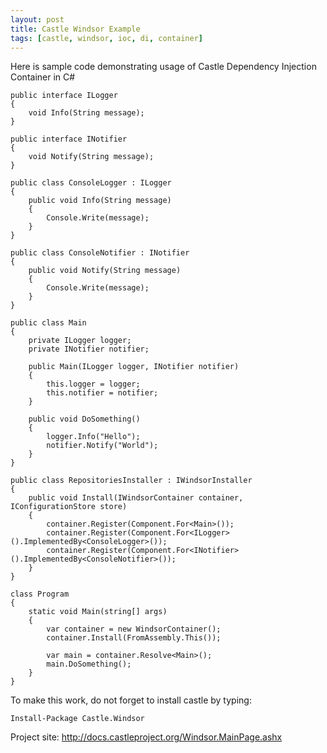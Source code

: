 ```yaml
---
layout: post
title: Castle Windsor Example
tags: [castle, windsor, ioc, di, container]
---
```


Here is sample code demonstrating usage of Castle Dependency Injection Container in C#

    public interface ILogger
    {
        void Info(String message);
    }

    public interface INotifier
    {
        void Notify(String message);
    }

    public class ConsoleLogger : ILogger
    {
        public void Info(String message)
        {
            Console.Write(message);
        }
    }

    public class ConsoleNotifier : INotifier
    {
        public void Notify(String message)
        {
            Console.Write(message);
        }
    }

    public class Main
    {
        private ILogger logger;
        private INotifier notifier;

        public Main(ILogger logger, INotifier notifier)
        {
            this.logger = logger;
            this.notifier = notifier;
        }

        public void DoSomething()
        {
            logger.Info("Hello");
            notifier.Notify("World");
        }
    }

    public class RepositoriesInstaller : IWindsorInstaller
    {
        public void Install(IWindsorContainer container, IConfigurationStore store)
        {
            container.Register(Component.For<Main>());
            container.Register(Component.For<ILogger>().ImplementedBy<ConsoleLogger>());
            container.Register(Component.For<INotifier>().ImplementedBy<ConsoleNotifier>());
        }
    }

    class Program
    {
        static void Main(string[] args)
        {
            var container = new WindsorContainer();
            container.Install(FromAssembly.This());

            var main = container.Resolve<Main>();
            main.DoSomething();
        }
    }

To make this work, do not forget to install castle by typing:

    Install-Package Castle.Windsor

Project site: http://docs.castleproject.org/Windsor.MainPage.ashx
